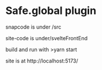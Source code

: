 # Safe.global plugin

snapcode is under /src

site-code is under/svelteFrontEnd

build and run with 
    >yarn start

site is at http://localhost:5173/
